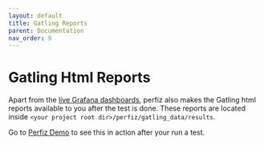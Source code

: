 ```yaml
---
layout: default
title: Gatling Reports
parent: Documentation
nav_order: 9
---
```


# Gatling Html Reports

Apart from the [live Grafana dashboards](/documentation/grafanaDashboards.markdown), perfiz also makes the Gatling html reports available to you after the test is done. These reports are located inside ```<your project root dir>/perfiz/gatling_data/results```.

Go to [Perfiz Demo](https://github.com/znsio/perfiz-demo) to see this in action after your run a test.